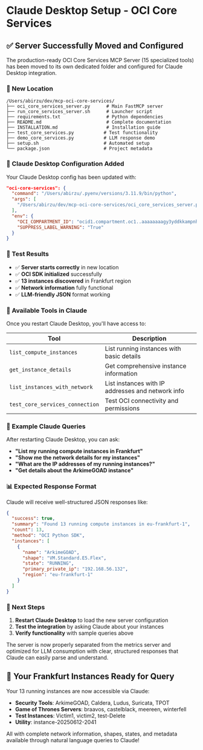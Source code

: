 # Claude Desktop Setup - OCI Core Services

## ✅ Server Successfully Moved and Configured

The production-ready OCI Core Services MCP Server (15 specialized tools) has been moved to its own dedicated folder and configured for Claude Desktop integration.

### 📁 New Location
```
/Users/abirzu/dev/mcp-oci-core-services/
├── oci_core_services_server.py      # Main FastMCP server
├── run_core_services_server.sh      # Launcher script
├── requirements.txt                 # Python dependencies
├── README.md                        # Complete documentation
├── INSTALLATION.md                  # Installation guide
├── test_core_services.py           # Test functionality
├── demo_core_services.py           # LLM response demo
├── setup.sh                        # Automated setup
└── package.json                    # Project metadata
```

### 🔧 Claude Desktop Configuration Added

Your Claude Desktop config has been updated with:

```json
"oci-core-services": {
  "command": "/Users/abirzu/.pyenv/versions/3.11.9/bin/python",
  "args": [
    "/Users/abirzu/dev/mcp-oci-core-services/oci_core_services_server.py"
  ],
  "env": {
    "OCI_COMPARTMENT_ID": "ocid1.compartment.oc1..aaaaaaaagy3yddkkampnhj3cqm5ar7w2p7tuq5twbojyycvol6wugfav3ckq",
    "SUPPRESS_LABEL_WARNING": "True"
  }
}
```

### 🧪 Test Results
- ✅ **Server starts correctly** in new location
- ✅ **OCI SDK initialized** successfully  
- ✅ **13 instances discovered** in Frankfurt region
- ✅ **Network information** fully functional
- ✅ **LLM-friendly JSON** format working

### 🎯 Available Tools in Claude

Once you restart Claude Desktop, you'll have access to:

| Tool | Description |
|------|-------------|
| `list_compute_instances` | List running instances with basic details |
| `get_instance_details` | Get comprehensive instance information |
| `list_instances_with_network` | List instances with IP addresses and network info |
| `test_core_services_connection` | Test OCI connectivity and permissions |

### 💬 Example Claude Queries

After restarting Claude Desktop, you can ask:

- **"List my running compute instances in Frankfurt"**
- **"Show me the network details for my instances"** 
- **"What are the IP addresses of my running instances?"**
- **"Get details about the ArkimeGOAD instance"**

### 📊 Expected Response Format

Claude will receive well-structured JSON responses like:

```json
{
  "success": true,
  "summary": "Found 13 running compute instances in eu-frankfurt-1",
  "count": 13,
  "method": "OCI Python SDK",
  "instances": [
    {
      "name": "ArkimeGOAD",
      "shape": "VM.Standard.E5.Flex", 
      "state": "RUNNING",
      "primary_private_ip": "192.168.56.132",
      "region": "eu-frankfurt-1"
    }
  ]
}
```

### 🔄 Next Steps

1. **Restart Claude Desktop** to load the new server configuration
2. **Test the integration** by asking Claude about your instances
3. **Verify functionality** with sample queries above

The server is now properly separated from the metrics server and optimized for LLM consumption with clear, structured responses that Claude can easily parse and understand.

## 🚀 Your Frankfurt Instances Ready for Query

Your 13 running instances are now accessible via Claude:
- **Security Tools**: ArkimeGOAD, Caldera, Ludus, Suricata, TPOT
- **Game of Thrones Servers**: braavos, castelblack, meereen, winterfell  
- **Test Instances**: Victim1, victim2, test-Delete
- **Utility**: instance-20250612-2041

All with complete network information, shapes, states, and metadata available through natural language queries to Claude!
